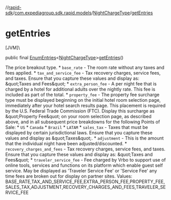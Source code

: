 //[rapid-sdk](../../../index.md)/[com.expediagroup.sdk.rapid.models](../index.md)/[NightChargeType](index.md)/[getEntries](get-entries.md)

# getEntries

[JVM]\

public final [EnumEntries](https://kotlinlang.org/api/latest/jvm/stdlib/kotlin.enums/-enum-entries/index.html)&lt;[NightChargeType](index.md)&gt;[getEntries](get-entries.md)()

The price breakout type.   * `base_rate` - The room rate without any taxes and fees applied.   * `tax_and_service_fee` - Tax recovery charges, service fees, and taxes. Ensure that you capture these values and display as:                             \&quot;Taxes and Fees\&quot;   * `extra_person_fee` - A per night fee that is charged by a hotel for additional adults over the nightly rate. This fee is included as part of the total.   * `property_fee` - The property fee surcharge type must be displayed beginning on the initial hotel room selection page, immediately after your hotel search results page. This placement is required by the U.S. Federal Trade Commission (FTC).                      Display this surcharge as \&quot;Property Fee\&quot; on your room selection page, as described above, and in all subsequent price breakdowns for the following Points of Sale:                      * `US`                      * `Canada`                      * `Brazil`                      * `LATAM`   * `sales_tax` - Taxes that must be displayed by certain jurisdictional laws. Ensure that you capture these values and display as \&quot;Taxes\&quot;.   * `adjustment` - This is the amount that the individual night have been adjusted/discounted.   * `recovery_charges_and_fees` - Tax recovery charges, service fees, and taxes. Ensure that you capture these values and display as:                                   \&quot;Taxes and Fees\&quot;   * `traveler_service_fee` - Fee charged by Vrbo to support use of online tools, services and functions on its platform which enable guest self service. May be displayed as 'Traveler Service Fee' or 'Service Fee' any time fees are broken out for display on partner sites. Values: BASE_RATE,TAX_AND_SERVICE_FEE,EXTRA_PERSON_FEE,PROPERTY_FEE,SALES_TAX,ADJUSTMENT,RECOVERY_CHARGES_AND_FEES,TRAVELER_SERVICE_FEE
